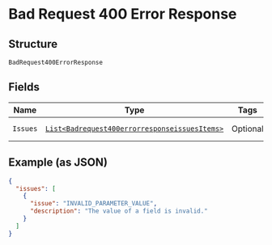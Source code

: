 
# Bad Request 400 Error Response

## Structure

`BadRequest400ErrorResponse`

## Fields

| Name | Type | Tags | Description | Getter | Setter |
|  --- | --- | --- | --- | --- | --- |
| `Issues` | [`List<Badrequest400errorresponseissuesItems>`](../../doc/models/containers/badrequest-400-errorresponseissues-items.md) | Optional | - | List<Badrequest400errorresponseissuesItems> getIssues() | setIssues(List<Badrequest400errorresponseissuesItems> issues) |

## Example (as JSON)

```json
{
  "issues": [
    {
      "issue": "INVALID_PARAMETER_VALUE",
      "description": "The value of a field is invalid."
    }
  ]
}
```

